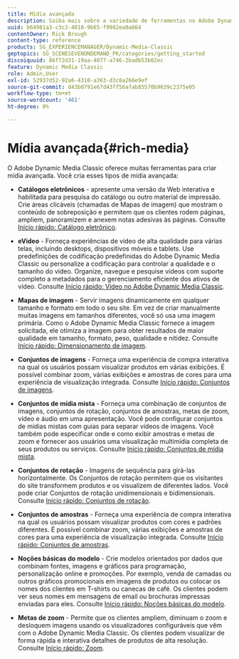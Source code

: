 ```yaml
---
title: Mídia avançada
description: Saiba mais sobre a variedade de ferramentas no Adobe Dynamic Media Classic que podem ajudá-lo a criar mídia avançada.
uuid: b64981a3-c3c2-4010-9b65-f9982ea0a664
contentOwner: Rick Brough
content-type: reference
products: SG_EXPERIENCEMANAGER/Dynamic-Media-Classic
geptopics: SG_SCENESEVENONDEMAND_PK/categories/getting_started
discoiquuid: 86f72d31-19aa-4077-a746-2badb53b02ec
feature: Dynamic Media Classic
role: Admin,User
exl-id: 52937d52-92a6-4310-a363-d3c8a266e9ef
source-git-commit: d43b0791e67d43ff56a7ab85570b9639c2375e05
workflow-type: tm+mt
source-wordcount: '461'
ht-degree: 0%

---
```


# Mídia avançada{#rich-media}

O Adobe Dynamic Media Classic oferece muitas ferramentas para criar mídia avançada. Você cria esses tipos de mídia avançada:

* **Catálogos eletrônicos** - apresente uma versão da Web interativa e habilitada para pesquisa do catálogo ou outro material de impressão. Crie áreas clicáveis (chamadas de Mapas de imagem) que mostram o conteúdo de sobreposição e permitem que os clientes rodem páginas, ampliem, panoramizem e anexem notas adesivas às páginas.
Consulte [Início rápido: Catálogo eletrônico](/help/quick-start-ecatalog.md).

* **eVideo** - Forneça experiências de vídeo de alta qualidade para várias telas, incluindo desktops, dispositivos móveis e tablets. Use predefinições de codificação predefinidas do Adobe Dynamic Media Classic ou personalize a codificação para controlar a qualidade e o tamanho do vídeo. Organize, navegue e pesquise vídeos com suporte completo a metadados para o gerenciamento eficiente dos ativos de vídeo.
Consulte [Início rápido: Vídeo no Adobe Dynamic Media Classic](/help/quick-start-video.md).

* **Mapas de imagem** - Servir imagens dinamicamente em qualquer tamanho e formato em todo o seu site. Em vez de criar manualmente muitas imagens em tamanhos diferentes, você só usa uma imagem primária. Como o Adobe Dynamic Media Classic fornece a imagem solicitada, ele otimiza a imagem para obter resultados de maior qualidade em tamanho, formato, peso, qualidade e nitidez.
Consulte [Início rápido: Dimensionamento de imagem](/help/quick-start-image-sizing.md).

* **Conjuntos de imagens** - Forneça uma experiência de compra interativa na qual os usuários possam visualizar produtos em várias exibições. É possível combinar zoom, várias exibições e amostras de cores para uma experiência de visualização integrada.
Consulte [Início rápido: Conjuntos de imagens](/help/quick-start-image-sets.md).

* **Conjuntos de mídia mista** - Forneça uma combinação de conjuntos de imagens, conjuntos de rotação, conjuntos de amostras, metas de zoom, vídeo e áudio em uma apresentação. Você pode configurar conjuntos de mídias mistas com guias para separar vídeos de imagens. Você também pode especificar onde e como exibir amostras e metas de zoom e fornecer aos usuários uma visualização multimídia completa de seus produtos ou serviços.
Consulte [Início rápido: Conjuntos de mídia mista](/help/quick-start-mixed-media-sets.md).

* **Conjuntos de rotação** - Imagens de sequência para girá-las horizontalmente. Os Conjuntos de rotação permitem que os visitantes do site transformem produtos e os visualizem de diferentes lados. Você pode criar Conjuntos de rotação unidimensionais e bidimensionais.
Consulte [Início rápido: Conjuntos de rotação](/help/quick-start-spin-sets.md).

* **Conjuntos de amostras** - Forneça uma experiência de compra interativa na qual os usuários possam visualizar produtos com cores e padrões diferentes. É possível combinar zoom, várias exibições e amostras de cores para uma experiência de visualização integrada.
Consulte [Início rápido: Conjuntos de amostras](/help/quick-start-swatch-sets.md).

* **Noções básicas do modelo** - Crie modelos orientados por dados que combinam fontes, imagens e gráficos para programação, personalização online e promoções. Por exemplo, venda de camadas ou outros gráficos promocionais em imagens de produtos ou colocar os nomes dos clientes em T-shirts ou canecas de café. Os clientes podem ver seus nomes em mensagens de email ou brochuras impressas enviadas para eles.
Consulte [Início rápido: Noções básicas do modelo](/help/quick-start-template-basics.md).

* **Metas de zoom** - Permite que os clientes ampliem, diminuam o zoom e desloquem imagens usando os visualizadores configuráveis que vêm com o Adobe Dynamic Media Classic. Os clientes podem visualizar de forma rápida e interativa detalhes de produtos de alta resolução.
Consulte [Início rápido: Zoom](/help/quick-start-zoom.md).
